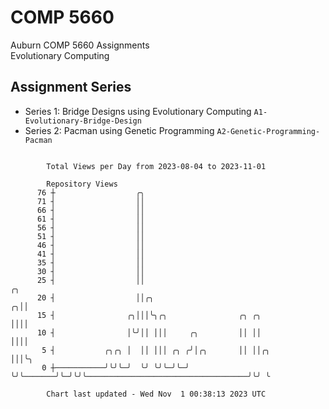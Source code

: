 # COMP 5660
Auburn COMP 5660 Assignments  
Evolutionary Computing

## Assignment Series
- Series 1: Bridge Designs using Evolutionary Computing `A1-Evolutionary-Bridge-Design`
- Series 2: Pacman using Genetic Programming `A2-Genetic-Programming-Pacman`

```

        Total Views per Day from 2023-08-04 to 2023-11-01

        Repository Views
      76 ┼                  ╭╮
      71 ┤                  ││
      66 ┤                  ││
      61 ┤                  ││
      56 ┤                  ││
      51 ┤                  ││
      46 ┤                  ││
      41 ┤                  ││
      35 ┤                  ││
      30 ┤                  ││
      25 ┤                  ││                                                                  ╭╮
      20 ┤                  ││╭╮                                                              ╭╮││
      15 ┤                ╭╮│││╰╮╭╮                ╭╮ ╭╮                                      ││││
      10 ┤                │╰╯││ │││     ╭╮         ││ ││                                      ││││
       5 ┤           ╭╮╭╮ │  ││ │││ ╭╮ ╭╯│╭╮       ││ ││╭╮                                    │││╰╮
       0 ┼───────────╯╰╯╰─╯  ╰╯ ╰╯╰─╯╰─╯ ╰╯╰───────╯╰─╯╰╯╰────────────────────────────────────╯╰╯ ╰

        Chart last updated - Wed Nov  1 00:38:13 2023 UTC
        
```
